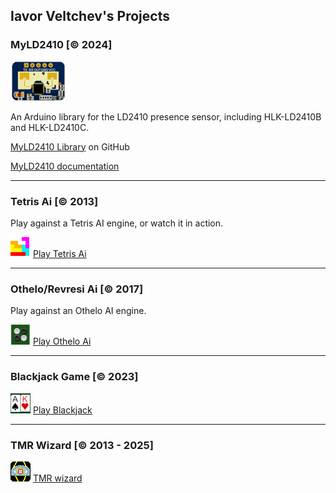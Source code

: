 ## Iavor Veltchev's Projects


### MyLD2410 [&copy; 2024]
![LD2410C](images/ld2410c.png)

An Arduino library for the LD2410 presence sensor, including HLK-LD2410B and HLK-LD2410C.

[MyLD2410 Library](https://github.com/iavorvel/MyLD2410) on GitHub

[MyLD2410 documentation](https://iavorvel.github.io/site/MyLD2410/classMyLD2410.html)

---
### Tetris Ai [&copy; 2013]
Play against a Tetris AI engine, or watch it in action.

![Tetris icon](images/tetris32.png) [Play Tetris Ai](https://iavorvel.github.io/site/tetrisAi)


---
### Othelo/Revresi Ai [&copy; 2017]

Play against an Othelo AI engine.

![Othelo icon](images/reversi23.png) [Play Othelo Ai](https://iavorvel.github.io/site/reversi)


---
### Blackjack Game [&copy; 2023]

![Blackack icon](images/back32.png) [Play Blackjack](https://iavorvel.github.io/site/bj)


---
### TMR Wizard [&copy; 2013 - 2025]

![TMRwiz icon](images/tmrwiz.png) [TMR wizard](https://iavorvel.github.io/site/TMRwiz)
